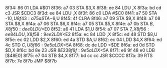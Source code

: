 8f34: 86 01        LDA    #$01
8f36: a7 03        STA    $3,X
8f38: ee 84        LDU    ,X
8f3a: bd cd c3     JSR    $CDC3
8f3d: ee 84        LDU    ,X
8f3f: 86 c0        LDA    #$C0
8f41: a7 50        STA    -$10,U
8f43: a7 5a        STA    -$6,U
8f45: 4f           CLRA
8f46: a7 09        STA    $9,X
8f48: a7 08        STA    $8,X
8f4a: a7 06        STA    $6,X
8f4c: a7 05        STA    $5,X
8f4e: a7 0b        STA    $B,X
8f50: de e0        LDU    <$E0
8f52: a6 41        LDA    $1,U
8f54: a7 07        STA    $7,X
8f56: ee 84        LDU    ,X
8f58: 9e e2        LDX    <$E2
8f5a: ec 84        LDD    ,X
8f5c: ed 48        STD    $8,U
8f5e: ec 02        LDD    $2,X
8f60: ed 4a        STD    $A,U
8f62: ec 04        LDD    $4,X
8f64: ed 4c        STD    $C,U
8f66: 9e 5a        LDX    <$5A
8f68: dc de        LDD    <$DE
8f6a: ed 0d        STD    $D,X
8f6c: bd 8e 23     JSR    $8E23
8f6f: 9e 5a        LDX    <$5A
8f71: e6 9f 48 e0  LDB    [$48E0]
8f75: e7 04        STB    $4,X
8f77: bd cc cc     JSR    $CCCC
8f7a: 39           RTS
8f7b: 7e 8f7b     JMP    $8f7b
